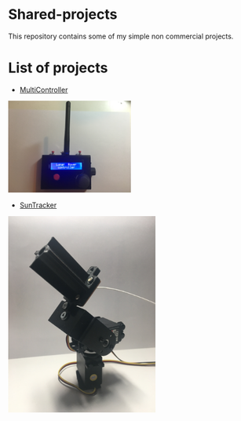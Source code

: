 # Shared-projects
This repository contains some of my simple non commercial projects.

# List of projects

* [MultiController](https://github.com/Zahorack/Shared-projects/blob/master/MultiController)
<p align="left">
<img src="https://github.com/Zahorack/Shared-projects/blob/master/MultiController/Photodocumentation/IMG_3594.JPG" width="250" 
</p>

* [SunTracker](https://github.com/Zahorack/Shared-projects/blob/master/Suntracker)
<p align="left">
<img src="https://github.com/Zahorack/Shared-projects/blob/master/Suntracker/Fotodokumentacia/IMG_5165.JPG" width="300" 
</p>


